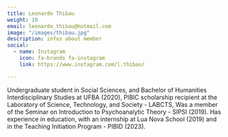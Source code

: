 ```yaml
---
title: Leonardo Thibau
weight: 10
email: leonardo_thibau@hotmail.com
image: "/images/thibau.jpg"
description: infos about member
social:
  - name: Instagram
    icon: fa-brands fa-instagram
    link: https://www.instagram.com/l.thibau/

---
```


Undergraduate student in Social Sciences, and Bachelor of Humanities Interdisciplinary Studies at UFBA (2020), PIBIC scholarship recipient at the Laboratory of Science, Technology, and Society - LABCTS, Was a member of the Seminar on Introduction to Psychoanalytic Theory - SIPSI (2019). Has experience in education, with an internship at Lua Nova School (2019) and in the Teaching Initiation Program - PIBID (2023).

